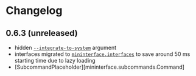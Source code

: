 # Changelog

## 0.6.3 (unreleased)
* hidden [`--integrate-to-system`](Overview.md#bash-completion) argument
* interfaces migrated to [`mininterface.interfaces`](Interfaces.md) to save around 50 ms starting time due to lazy loading
* [SubcommandPlaceholder][mininterface.subcommands.Command]